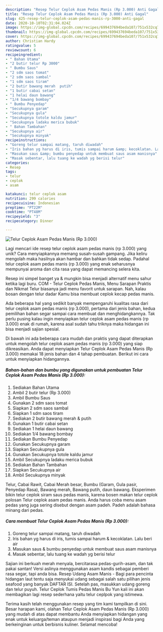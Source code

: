 ```yaml
---
description: "Resep Telur Ceplok Asam Pedas Manis (Rp 3.000) Anti Gagal"
title: "Resep Telur Ceplok Asam Pedas Manis (Rp 3.000) Anti Gagal"
slug: 425-resep-telur-ceplok-asam-pedas-manis-rp-3000-anti-gagal
date: 2020-10-10T02:31:04.024Z
image: https://img-global.cpcdn.com/recipes/699437694beda107/751x532cq70/telur-ceplok-asam-pedas-manis-rp-3000-foto-resep-utama.jpg
thumbnail: https://img-global.cpcdn.com/recipes/699437694beda107/751x532cq70/telur-ceplok-asam-pedas-manis-rp-3000-foto-resep-utama.jpg
cover: https://img-global.cpcdn.com/recipes/699437694beda107/751x532cq70/telur-ceplok-asam-pedas-manis-rp-3000-foto-resep-utama.jpg
author: Christian Hardy
ratingvalue: 5
reviewcount: 6
recipeingredient:
- " Bahan Utama"
- "2 butir telur Rp 3000"
- " Bumbu Saus"
- "2 sdm saos tomat"
- "2 sdm saos sambal"
- "1 sdm saos tiram"
- "2 butir bawang merah  putih"
- "1 butir cabai setan"
- "1 helai daun bawang"
- "1/4 bawang bombay"
- " Bumbu Penyedap"
- "Secukupnya garam"
- "Secukupnya gula"
- "Secukupnya totole kaldu jamur"
- "Secukupnya ladaku merica bubuk"
- " Bahan Tambahan"
- "Secukupnya air"
- "Secukupnya minyak"
recipeinstructions:
- "Goreng telur sampai matang, taruh diwadah"
- "Iris bahan yg harus di iris, tumis sampai harum &amp; kecoklatan. Lalu beri air"
- "Masukan saus &amp; bumbu penyedap untuk membuat saus asam manisnya"
- "Masak sebentar, lalu tuang ke wadah yg berisi telur"
categories:
- Resep
tags:
- telur
- ceplok
- asam

katakunci: telur ceplok asam 
nutrition: 299 calories
recipecuisine: Indonesian
preptime: "PT22M"
cooktime: "PT48M"
recipeyield: "3"
recipecategory: Dinner

---
```



![Telur Ceplok Asam Pedas Manis (Rp 3.000)](https://img-global.cpcdn.com/recipes/699437694beda107/751x532cq70/telur-ceplok-asam-pedas-manis-rp-3000-foto-resep-utama.jpg)

Lagi mencari ide resep telur ceplok asam pedas manis (rp 3.000) yang unik? Cara menyiapkannya memang susah-susah gampang. Jika keliru mengolah maka hasilnya akan hambar dan bahkan tidak sedap. Padahal telur ceplok asam pedas manis (rp 3.000) yang enak seharusnya mempunyai aroma dan cita rasa yang dapat memancing selera kita.

Resep ini simpel banget ya &amp; mungkin bisa menjadi alternatif menu sahur ketika lagi buru. COM - Telur Ceplok Pedas Manis, Menu Sarapan Praktis dan Nikmat Telur biasanya jadi menu favorit untuk sarapan. Nah, kalau bosan dengan telur dadar Kamu bisa membuat ceplok kecap pedas manis.

Ada beberapa hal yang sedikit banyak mempengaruhi kualitas rasa dari telur ceplok asam pedas manis (rp 3.000), pertama dari jenis bahan, kedua pemilihan bahan segar sampai cara membuat dan menghidangkannya. Tak perlu pusing kalau ingin menyiapkan telur ceplok asam pedas manis (rp 3.000) enak di rumah, karena asal sudah tahu triknya maka hidangan ini bisa menjadi sajian spesial.


Di bawah ini ada beberapa cara mudah dan praktis yang dapat diterapkan untuk mengolah telur ceplok asam pedas manis (rp 3.000) yang siap dikreasikan. Anda dapat menyiapkan Telur Ceplok Asam Pedas Manis (Rp 3.000) memakai 18 jenis bahan dan 4 tahap pembuatan. Berikut ini cara untuk menyiapkan hidangannya.

<!--inarticleads1-->

##### Bahan-bahan dan bumbu yang digunakan untuk pembuatan Telur Ceplok Asam Pedas Manis (Rp 3.000):

1. Sediakan  Bahan Utama
1. Ambil 2 butir telur (Rp 3.000)
1. Ambil  Bumbu Saus
1. Gunakan 2 sdm saos tomat
1. Siapkan 2 sdm saos sambal
1. Siapkan 1 sdm saos tiram
1. Sediakan 2 butir bawang merah &amp; putih
1. Gunakan 1 butir cabai setan
1. Sediakan 1 helai daun bawang
1. Sediakan 1/4 bawang bombay
1. Sediakan  Bumbu Penyedap
1. Gunakan Secukupnya garam
1. Siapkan Secukupnya gula
1. Gunakan Secukupnya totole kaldu jamur
1. Ambil Secukupnya ladaku merica bubuk
1. Sediakan  Bahan Tambahan
1. Siapkan Secukupnya air
1. Ambil Secukupnya minyak


Telur, Cabai Rawit, Cabai Merah besar, Bumbu (Garam, Gula pasir, Penyedap Rasa), Bawang merah, Bawang putih, daun bawang. Eksperimen bikin telur ceplok siram saus pedas manis, karena bosen makan telur ceplok polosan Telur ceplok asam pedas manis. Anda harus coba menu asam pedas yang juga sering disebut dengan asam padeh. Padeh adalah bahasa minang dari pedas. 

<!--inarticleads2-->

##### Cara membuat Telur Ceplok Asam Pedas Manis (Rp 3.000):

1. Goreng telur sampai matang, taruh diwadah
1. Iris bahan yg harus di iris, tumis sampai harum &amp; kecoklatan. Lalu beri air
1. Masukan saus &amp; bumbu penyedap untuk membuat saus asam manisnya
1. Masak sebentar, lalu tuang ke wadah yg berisi telur


Sajian ini berkuah merah menyala, bercitarasa pedas-gurih-asam, dan tak pakai santan! Versi aslinya menggunakan asam kandis sebagai pemberi rasa segar, tapi anda bisa. Resep Udang Asam Manis - Bagi para pencinta hidangan laut tentu saja menyukai udang sebagai salah satu pilihan jenis seafood yang banyak DAFTAR ISI. Setelah pas, masukkan udang goreng dan telur puyuh. Telur Ceplok Tumis Pedas Manis Bu Yun kali ini akan membagikan lagi resep sederhana yaitu telur ceplpok yang istimewa. 

Terima kasih telah menggunakan resep yang tim kami tampilkan di sini. Besar harapan kami, olahan Telur Ceplok Asam Pedas Manis (Rp 3.000) yang mudah di atas dapat membantu Anda menyiapkan hidangan yang enak untuk keluarga/teman ataupun menjadi inspirasi bagi Anda yang berkeinginan untuk berbisnis kuliner. Selamat mencoba!
